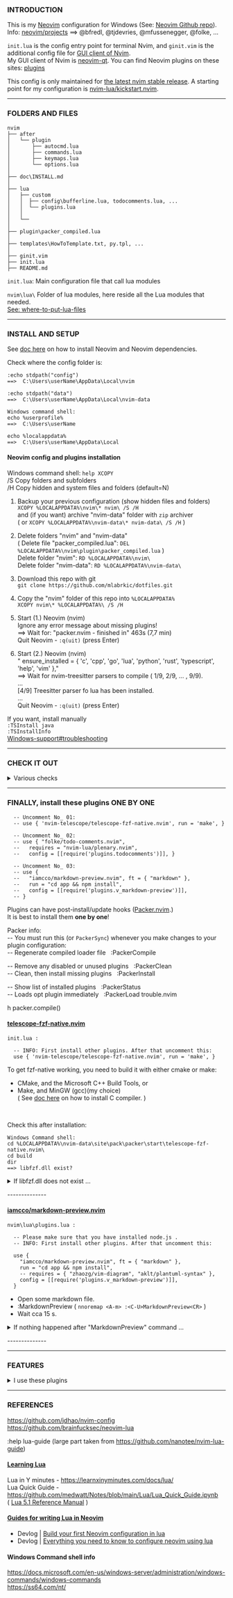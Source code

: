 
### INTRODUCTION

This is my [Neovim](https://neovim.io) configuration for Windows (See: [Neovim Github repo](https://github.com/neovim/neovim)). <br>
Info:  [neovim/projects](https://github.com/neovim/neovim/projects?type=classic)  ==>  @bfredl, @tjdevries, @mfussenegger, @folke, ...


`init.lua` is the config entry point for terminal Nvim,
and `ginit.vim` is the additional config file for [GUI client of Nvim](https://github.com/neovim/neovim/wiki/Related-projects#gui). <br>
My GUI client of Nvim is [neovim-qt](https://github.com/equalsraf/neovim-qt).
You can find Neovim plugins on these sites:  [plugins](https://github.com/neovim/neovim/wiki/Related-projects#plugins)

This config is only maintained for [the latest nvim stable release](https://github.com/neovim/neovim/releases/tag/stable).
A starting point for my configuration is [nvim-lua/kickstart.nvim](https://github.com/nvim-lua/kickstart.nvim).

---

### FOLDERS AND FILES

```
nvim
├── after
│   └── plugin
│       ├── autocmd.lua
│       ├── commands.lua
│       ├── keymaps.lua
│       └── options.lua
│
├── doc\INSTALL.md
│
├── lua
│   ├── custom
│   │  ├── config\bufferline.lua, todocomments.lua, ...
│   │  └── plugins.lua
│   │
│   └── 
│
├── plugin\packer_compiled.lua
│
├── templates\HowToTemplate.txt, py.tpl, ...
│
├── ginit.vim
├── init.lua
├── README.md
```

`init.lua`: Main configuration file that call lua modules

`nvim\lua\` Folder of lua modules, here reside all the Lua modules that needed. <br>
[See: where-to-put-lua-files](https://github.com/nanotee/nvim-lua-guide#where-to-put-lua-files)


---

### INSTALL AND SETUP

See [doc here](nvim/doc/INSTALL.md) on how to install Neovim and Neovim dependencies.

Check where the config folder is:

```
:echo stdpath("config")
==>  C:\Users\userName\AppData\Local\nvim

:echo stdpath("data")
==>  C:\Users\userName\AppData\Local\nvim-data

Windows command shell:
echo %userprofile%
==>  C:\Users\userName

echo %localappdata%
==>  C:\Users\userName\AppData\Local
```

#### Neovim config and plugins installation

Windows command shell:  `help XCOPY` <br>
/S    Copy folders and subfolders <br>
/H    Copy hidden and system files and folders (default=N)

1. Backup your previous configuration (show hidden files and folders) <br>
`XCOPY %LOCALAPPDATA%\nvim\* nvim\ /S /H` <br>
and (if you want) archive "nvim-data" folder with `zip` archiver <br>
( or `XCOPY %LOCALAPPDATA%\nvim-data\* nvim-data\ /S /H` )

2. Delete folders "nvim" and "nvim-data"  
( Delete file "packer_compiled.lua":  `DEL %LOCALAPPDATA%\nvim\plugin\packer_compiled.lua` ) <br>
Delete folder "nvim":  `RD %LOCALAPPDATA%\nvim\` <br>
Delete folder "nvim-data":  `RD %LOCALAPPDATA%\nvim-data\`

3. Download this repo with git <br>
`git clone https://github.com/mlabrkic/dotfiles.git`

4. Copy the "nvim" folder of this repo into `%LOCALAPPDATA%` <br>
`XCOPY nvim\* %LOCALAPPDATA%\ /S /H`

5. Start (1.) Neovim (nvim) <br>
Ignore any error message about missing plugins! <br>
==> Wait for:   "packer.nvim - finished in" 463s (7,7 min) <br>
Quit Neovim -  `:q(uit)` (press Enter)

6. Start (2.) Neovim (nvim)  
"  ensure_installed = { 'c', 'cpp', 'go', 'lua', 'python', 'rust', 'typescript', 'help', 'vim' }," <br>
==> Wait for nvim-treesitter parsers to compile ( 1/9, 2/9, ... , 9/9). <br>
... <br>
[4/9] Treesitter parser fo lua has been installed. <br>
... <br>
Quit Neovim -  `:q(uit)` (press Enter)

If you want, install manually <br>
`:TSInstall java` <br>
`:TSInstallInfo` <br>
[Windows-support#troubleshooting](https://github.com/nvim-treesitter/nvim-treesitter/wiki/Windows-support#troubleshooting)


---

### CHECK IT OUT

<details>
<summary>Various checks</summary>

#### LSP check

Open a source file of one of the supported languages with Neovim, and run command "LspInfo" for testing the LSP support. <br>
`:LspInfo`

#### Keymaps check

```
:echo mapcheck('<F4>', 'n')
:echo hasmapto('set relativenumber!<CR>', 'n')
```

#### Configuration check

Open nvim and run command "checkhealth", you should not see any error in the output (except for the one related to the Python 2 interpreter if don't have it): <br>
`:checkhealth`

</details>

---

### FINALLY, install these plugins **ONE BY ONE**

```
  -- Uncomment No_ 01:
  -- use { 'nvim-telescope/telescope-fzf-native.nvim', run = 'make', }

  -- Uncomment No_ 02:
  -- use { "folke/todo-comments.nvim",
  --   requires = "nvim-lua/plenary.nvim",
  --   config = [[require('plugins.todocomments')]], }

  -- Uncomment No_ 03:
  -- use {
  --   "iamcco/markdown-preview.nvim", ft = { "markdown" },
  --   run = "cd app && npm install",
  --   config = [[require('plugins.v_markdown-preview')]],
  -- }
```

Plugins can have post-install/update hooks ([Packer.nvim](https://github.com/wbthomason/packer.nvim).) <br>
It is best to install them **one by one**!

Packer info: <br>
-- You must run this (or `PackerSync`) whenever you make changes to your plugin configuration: <br>
-- Regenerate compiled loader file &nbsp; :PackerCompile

-- Remove any disabled or unused plugins &nbsp; :PackerClean <br>
-- Clean, then install missing plugins &nbsp; :PackerInstall

-- Show list of installed plugins &nbsp; :PackerStatus <br>
-- Loads opt plugin immediately &nbsp; :PackerLoad trouble.nvim

h packer.compile()



#### [telescope-fzf-native.nvim](https://github.com/nvim-telescope/telescope-fzf-native.nvim)

```
init.lua :

  -- INFO: First install other plugins. After that uncomment this:
  use { 'nvim-telescope/telescope-fzf-native.nvim', run = 'make', }
```

To get fzf-native working, you need to build it with either cmake or make: <br>
* CMake, and the Microsoft C++ Build Tools, or <br>
* Make, and MinGW (gcc)(my choice) <br>
( See [doc here](nvim/doc/INSTALL.md#6-c-compiler) on how to install C compiler. )

<br>

Check this after installation:

```
Windows Command shell:
cd %LOCALAPPDATA%\nvim-data\site\pack\packer\start\telescope-fzf-native.nvim\
cd build
dir
==> libfzf.dll exist?
```

<details>
<summary>If libfzf.dll does not exist ...</summary>

<br>

A)
Check for "make" (in Neovim): <br>
:echo executable("make") <br>
or <br>
:lua print(vim.fn.executable('make'))

```
Windows Command shell:
make -v
make -h
```

<br>

B)
If you have "make":

```
Windows Command shell:
cd %LOCALAPPDATA%\nvim-data\site\pack\packer\start\telescope-fzf-native.nvim\
dir

make
```

<br>

C)
If you don't have a "make":

```
Windows Command shell:
cd %LOCALAPPDATA%\nvim-data\site\pack\packer\start\telescope-fzf-native.nvim\

mkdir build
gcc -O3 -Wall -Werror -fpic -std=gnu99 -shared src/fzf.c -o build/libfzf.dll

-->
telescope-fzf-native.nvim\build\libfzf.dll
```

<br>

NOTE:
If you want to uninstall this plugin later ...

* First delete the "build" folder: <br>
cd %LOCALAPPDATA%\nvim-data\site\pack\packer\start\telescope-fzf-native.nvim\ <br>
RD build\

* Uninstall this plugin (Comment plugin in "init.lua", PackerCompile, PackerClean)

</details>

\--------------

#### [iamcco/markdown-preview.nvim](https://github.com/iamcco/markdown-preview.nvim)

```
nvim\lua\plugins.lua :

  -- Please make sure that you have installed node.js .
  -- INFO: First install other plugins. After that uncomment this:

  use {
    "iamcco/markdown-preview.nvim", ft = { "markdown" },
    run = "cd app && npm install",
    -- requires = { "zhaozg/vim-diagram", "aklt/plantuml-syntax" },
    config = [[require('plugins.v_markdown-preview')]],
  }
```

* Open some markdown file.
* :MarkdownPreview ( `nnoremap <A-m> :<C-U>MarkdownPreview<CR>` )
* Wait cca 15 s.

<details>
<summary>If nothing happened after "MarkdownPreview" command ...</summary>

<br>

Nothing happened after "MarkdownPreview" command. No page opened in browser. <br>
Check for errors `:messages`

Please make sure that you have installed node.js ( `node --version` ). <br>
If there are errors, then uninstall the plugin, and repeat everything.

</details>

\--------------

---

### FEATURES

<details>
<summary>I use these plugins</summary>

+ Plugin management via [Packer.nvim](https://github.com/wbthomason/packer.nvim).
+ Code, snippet, word auto-completion via [nvim-cmp](https://github.com/hrsh7th/nvim-cmp).
+ Language server protocol (LSP) support via [nvim-lspconfig](https://github.com/neovim/nvim-lspconfig).
+ Git integration via [vim-fugitive](https://github.com/tpope/vim-fugitive).
+ [gitsigns](https://github.com/lewis6991/gitsigns.nvim) - Super fast git decorations implemented purely in lua/teal
+ Smarter and faster matching pair management (add, replace or delete) via [vim-sandwich](https://github.com/machakann/vim-sandwich).
+ Fast buffer jump via [hop.nvim](https://github.com/phaazon/hop.nvim).
+ Beautiful statusline via [lualine.nvim](https://github.com/nvim-lualine/lualine.nvim).
+ Show search index and count with [nvim-hlslens](https://github.com/kevinhwang91/nvim-hlslens).
+ Command line auto-completion via [wilder.nvim](https://github.com/gelguy/wilder.nvim).
+ Code highlighting via [nvim-treesitter](https://github.com/nvim-treesitter/nvim-treesitter).
+ Markdown writing and previewing via [vim-markdown](https://github.com/preservim/vim-markdown) and [markdown-preview.nvim](https://github.com/iamcco/markdown-preview.nvim).
+ [LuaSnip](https://github.com/L3MON4D3/LuaSnip) - Snippet Engine for Neovim written in Lua
+ [indentBlankline](https://github.com/lukas-reineke/indent-blankline.nvim) - Adds indentation guides to all lines (including empty lines)
+ [nvim-autopairs](https://github.com/windwp/nvim-autopairs) - A super powerful autopairs for Neovim
+ ......

</details>

---

### REFERENCES

https://github.com/jdhao/nvim-config <br>
https://github.com/brainfucksec/neovim-lua

:help lua-guide  (large part taken from https://github.com/nanotee/nvim-lua-guide)

#### [Learning Lua](https://github.com/nanotee/nvim-lua-guide#learning-lua)

Lua in Y minutes - https://learnxinyminutes.com/docs/lua/ <br>
Lua Quick Guide - https://github.com/medwatt/Notes/blob/main/Lua/Lua_Quick_Guide.ipynb <br>
( [Lua 5.1 Reference Manual](https://www.lua.org/manual/5.1/) )

#### [Guides for writing Lua in Neovim](https://github.com/nanotee/nvim-lua-guide#existing-tutorials-for-writing-lua-in-neovim)

+ Devlog | [Build your first Neovim configuration in lua](https://vonheikemen.github.io/devlog/tools/build-your-first-lua-config-for-neovim/)
+ Devlog | [Everything you need to know to configure neovim using lua](https://vonheikemen.github.io/devlog/tools/configuring-neovim-using-lua/)

#### Windows Command shell info

https://docs.microsoft.com/en-us/windows-server/administration/windows-commands/windows-commands <br>
https://ss64.com/nt/


